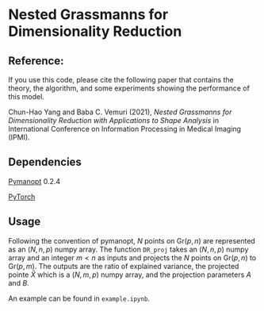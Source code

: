 # Nested Grassmanns for Dimensionality Reduction

## Reference:

If you use this code, please cite the following paper that contains the theory,
the algorithm, and some experiments showing the performance of this model.

Chun-Hao Yang and Baba C. Vemuri (2021), *Nested Grassmanns for Dimensionality
Reduction with Applications to Shape Analysis* in International Conference on
Information Processing in Medical Imaging (IPMI).

## Dependencies

[Pymanopt](https://github.com/pymanopt/pymanopt) 0.2.4 

[PyTorch](https://pytorch.org/)

## Usage

Following the convention of pymanopt, $N$ points on $\text{Gr}(p,n)$ are
represented as an $(N,n,p)$ numpy array. The function `DR_proj` takes an $(N, n,
p)$ numpy array and an integer $m < n$ as inputs and projects the $N$ points on
$\text{Gr}(p, n)$ to $\text{Gr}(p, m)$. The outputs are the ratio of explained
variance, the projected pointe $\hat{X}$ which is a $(N, m ,p)$ numpy array, and
the projection parameters $A$ and $B$. 

An example can be found in `example.ipynb`.

